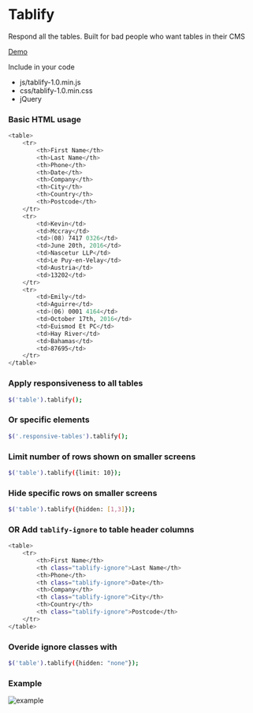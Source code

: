 # Tablify

Respond all the tables. Built for bad people who want tables in their CMS

[Demo](https://lucasaid.github.io/tablify/build/)

Include in your code
* js/tablify-1.0.min.js
* css/tablify-1.0.min.css
* jQuery

### Basic HTML usage
```sh
<table>
	<tr>
		<th>First Name</th>
		<th>Last Name</th>
		<th>Phone</th>
		<th>Date</th>
		<th>Company</th>
		<th>City</th>
		<th>Country</th>
		<th>Postcode</th>
	</tr>
	<tr>
		<td>Kevin</td>
		<td>Mccray</td>
		<td>(08) 7417 0326</td>
		<td>June 20th, 2016</td>
		<td>Nascetur LLP</td>
		<td>Le Puy-en-Velay</td>
		<td>Austria</td>
		<td>13202</td>
	</tr>
	<tr>
		<td>Emily</td>
		<td>Aguirre</td>
		<td>(06) 0001 4164</td>
		<td>October 17th, 2016</td>
		<td>Euismod Et PC</td>
		<td>Hay River</td>
		<td>Bahamas</td>
		<td>87695</td>
	</tr>
</table>
```

### Apply responsiveness to all tables
```sh
$('table').tablify();
```

### Or specific elements
```sh
$('.responsive-tables').tablify();
```

### Limit number of rows shown on smaller screens
```sh
$('table').tablify({limit: 10});
```


### Hide specific rows on smaller screens
```sh
$('table').tablify({hidden: [1,3]});
```

### OR Add `tablify-ignore` to table header columns
```sh
<table>
	<tr>
		<th>First Name</th>
		<th class="tablify-ignore">Last Name</th>
		<th>Phone</th>
		<th class="tablify-ignore">Date</th>
		<th>Company</th>
		<th class="tablify-ignore">City</th>
		<th>Country</th>
		<th class="tablify-ignore">Postcode</th>
	</tr>
</table>
```

### Overide ignore classes with
```sh
$('table').tablify({hidden: "none"});
```


### Example
![example](https://lucasaid.github.io/tablify/example.gif "example")
